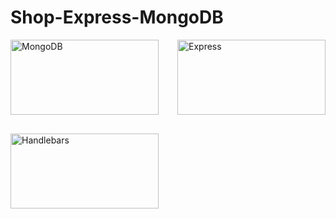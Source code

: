 # Shop-Express-MongoDB

<div style="display: grid;
  grid-template-columns: repeat(auto-fill, minmax(209px, 1fr));
  grid-auto-rows: 120px;
  grid-row-gap: 30px;
  grid-column-gap: 30px;
  justify-content: space-around;
  ">
  <img alt="MongoDB" style="
  height: 100%;
  width: 100%;
  object-fit: contain;"  src="https://raw.githubusercontent.com/ErnestGaliulllin98/Shop-Express-MongoDB/master/images/mongo.png"/>
<img alt="Express"  style="
  height: 100%;
  width: 100%;
  object-fit: contain;" src="https://raw.githubusercontent.com/ErnestGaliulllin98/Shop-Express-MongoDB/master/images/express.png"/>
<img alt="Handlebars" style="
  height: 100%;
  width: 100%;
  object-fit: contain;" src="https://raw.githubusercontent.com/ErnestGaliulllin98/Shop-Express-MongoDB/master/images/handlebars.png"/>
</div>
